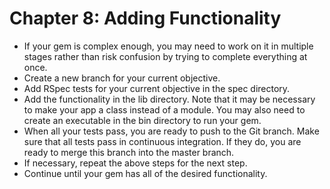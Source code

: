 # Chapter 8: Adding Functionality

* If your gem is complex enough, you may need to work on it in multiple stages rather than risk confusion by trying to complete everything at once.
* Create a new branch for your current objective.
* Add RSpec tests for your current objective in the spec directory.
* Add the functionality in the lib directory.  Note that it may be necessary to make your app a class instead of a module.  You may also need to create an executable in the bin directory to run your gem.
* When all your tests pass, you are ready to push to the Git branch.  Make sure that all tests pass in continuous integration.  If they do, you are ready to merge this branch into the master branch.
* If necessary, repeat the above steps for the next step.
* Continue until your gem has all of the desired functionality.
